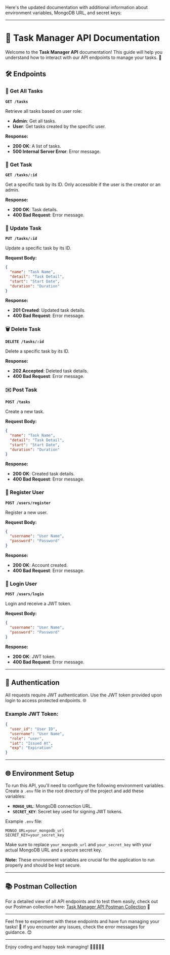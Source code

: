 Here's the updated documentation with additional information about environment variables, MongoDB URL, and secret keys:

---

# 📝 Task Manager API Documentation

Welcome to the **Task Manager API** documentation! This guide will help you understand how to interact with our API endpoints to manage your tasks. 🎯

## 🛠️ Endpoints

### 📜 Get All Tasks

**`GET /tasks`**

Retrieve all tasks based on user role:

- **Admin**: Get all tasks.
- **User**: Get tasks created by the specific user.

**Response:**

- **200 OK**: A list of tasks.
- **500 Internal Server Error**: Error message.

### 📜 Get Task

**`GET /tasks/:id`**

Get a specific task by its ID. Only accessible if the user is the creator or an admin.

**Response:**

- **200 OK**: Task details.
- **400 Bad Request**: Error message.

### 🔄 Update Task

**`PUT /tasks/:id`**

Update a specific task by its ID.

**Request Body:**

```json
{
  "name": "Task Name",
  "detail": "Task Detail",
  "start": "Start Date",
  "duration": "Duration"
}
```

**Response:**

- **201 Created**: Updated task details.
- **400 Bad Request**: Error message.

### 🗑️ Delete Task

**`DELETE /tasks/:id`**

Delete a specific task by its ID.

**Response:**

- **202 Accepted**: Deleted task details.
- **400 Bad Request**: Error message.

### ✉️ Post Task

**`POST /tasks`**

Create a new task.

**Request Body:**

```json
{
  "name": "Task Name",
  "detail": "Task Detail",
  "start": "Start Date",
  "duration": "Duration"
}
```

**Response:**

- **200 OK**: Created task details.
- **400 Bad Request**: Error message.

### 📝 Register User

**`POST /users/register`**

Register a new user.

**Request Body:**

```json
{
  "username": "User Name",
  "password": "Password"
}
```

**Response:**

- **200 OK**: Account created.
- **400 Bad Request**: Error message.

### 🔑 Login User

**`POST /users/login`**

Login and receive a JWT token.

**Request Body:**

```json
{
  "username": "User Name",
  "password": "Password"
}
```

**Response:**

- **200 OK**: JWT token.
- **400 Bad Request**: Error message.

---

## 🔐 Authentication

All requests require JWT authentication. Use the JWT token provided upon login to access protected endpoints. 🌐

### Example JWT Token:

```json
{
  "user_id": "User ID",
  "username": "User Name",
  "role": "user",
  "iat": "Issued At",
  "exp": "Expiration"
}
```

---

## 🌐 Environment Setup

To run this API, you'll need to configure the following environment variables. Create a `.env` file in the root directory of the project and add these variables:

- **`MONGO_URL`**: MongoDB connection URL.
- **`SECRET_KEY`**: Secret key used for signing JWT tokens.

Example `.env` file:

```
MONGO_URL=your_mongodb_url
SECRET_KEY=your_secret_key
```

Make sure to replace `your_mongodb_url` and `your_secret_key` with your actual MongoDB URL and a secure secret key.

**Note:** These environment variables are crucial for the application to run properly and should be kept secure.

---

## 📚 Postman Collection

For a detailed view of all API endpoints and to test them easily, check out our Postman collection here: [Task Manager API Postman Collection](https://documenter.getpostman.com/view/24791476/2sA3rzHrWK) 📑

---

Feel free to experiment with these endpoints and have fun managing your tasks! 🚀 If you encounter any issues, check the error messages for guidance. 😊

---

Enjoy coding and happy task managing! 🎉👨‍💻👩‍💻
